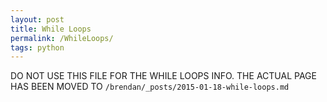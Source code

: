 ```yaml
---
layout: post
title: While Loops
permalink: /WhileLoops/
tags: python
---
```


DO NOT USE THIS FILE FOR THE WHILE LOOPS INFO. THE ACTUAL PAGE HAS BEEN MOVED TO `/brendan/_posts/2015-01-18-while-loops.md`
